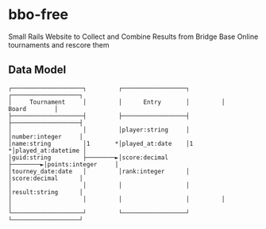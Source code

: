 # bbo-free
Small Rails Website to Collect and Combine Results from Bridge Base Online tournaments and rescore them

## Data Model

    ┌────────────────────┐         ┌──────────────────┐         ┌───────────────────┐
    │     Tournament     │         │      Entry       │         │      Board        │
    ├────────────────────┤         ├──────────────────┤         ├───────────────────┤
    │                    │         │player:string     │         │number:integer     │
    │name:string         │1       *│played_at:date    │1       *│played_at:datetime │
    │guid:string         ├────────►│score:decimal     ├────────►│points:integer     │
    │tourney_date:date   │         │rank:integer      │         │score:decimal      │
    │                    │         │                  │         │result:string      │
    │                    │         │                  │         │                   │
    └────────────────────┘         └──────────────────┘         └───────────────────┘
